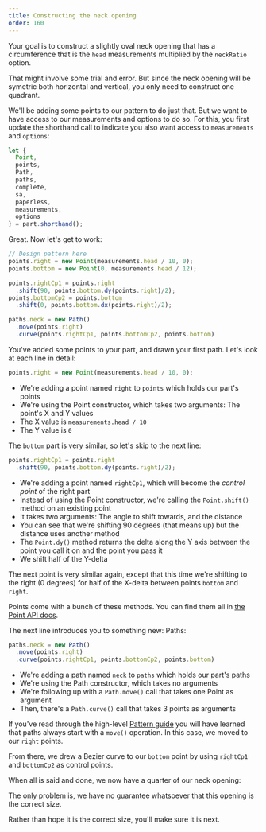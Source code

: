 ```yaml
---
title: Constructing the neck opening
order: 160
---
```


Your goal is to construct a slightly oval neck opening that has a circumference that is
the `head` measurements multiplied by the `neckRatio` option.

That might involve some trial and error. But since the neck opening will be symetric 
both horizontal and vertical, you only need to construct one quadrant. 

We'll be adding some points to our pattern to do just that. But we want to have access
to our measurements and options to do so. For this, you first update the shorthand call
to indicate you also want access to `measurements` and `options`:


```js
let {
  Point,
  points,
  Path,
  paths,
  complete,
  sa,
  paperless,
  measurements,
  options
} = part.shorthand();
```

Great. Now let's get to work:

```js
// Design pattern here
points.right = new Point(measurements.head / 10, 0);
points.bottom = new Point(0, measurements.head / 12);

points.rightCp1 = points.right
  .shift(90, points.bottom.dy(points.right)/2);
points.bottomCp2 = points.bottom
  .shift(0, points.bottom.dx(points.right)/2);

paths.neck = new Path()
  .move(points.right)
  .curve(points.rightCp1, points.bottomCp2, points.bottom)
```

You've added some points to your part, and drawn your first path. Let's look at each line in detail:

```js
points.right = new Point(measurements.head / 10, 0);
```

 - We're adding a point named `right` to `points` which holds our part's points
 - We're using the Point constructor, which takes two arguments: The point's X and Y values
 - The X value is `measurements.head / 10`
 - The Y value is `0`

The `bottom` part is very similar, so let's skip to the next line:

```js
points.rightCp1 = points.right
  .shift(90, points.bottom.dy(points.right)/2);
```

 - We're adding a point named `rightCp1`, which will become the *control point* of the right part
 - Instead of using the Point constructor, we're calling the `Point.shift()` method on an existing point
 - It takes two arguments: The angle to shift towards, and the distance
 - You can see that we're shifting 90 degrees (that means up) but the distance uses another method
 - The `Point.dy()` method returns the delta along the Y axis between the point you call it on and the point you pass it
 - We shift half of the Y-delta

The next point is very similar again, except that this time we're shifting to the right (0 degrees) for half of 
the X-delta between points `bottom` and `right`.

<Tip>

Points come with a bunch of these methods. 
You can find them all in [the Point API docs](/reference/api/point/).

</Tip>

The next line introduces you to something new: Paths:

```js
paths.neck = new Path()
  .move(points.right)
  .curve(points.rightCp1, points.bottomCp2, points.bottom)
```

 - We're adding a path named `neck` to `paths` which holds our part's paths
 - We're using the Path constructor, which takes no arguments
 - We're following up with a `Path.move()` call that takes one Point as argument
 - Then, there's a `Path.curve()` call that takes 3 points as arguments

If you've read through the high-level [Pattern guide](/guides/patterns/) you will have learned that paths
always start with a `move()` operation. In this case, we moved to our `right` points.

From there, we drew a Bezier curve to our `bottom` point by using `rightCp1` and `bottomCp2` as control points.

When all is said and done, we now have a quarter of our neck opening:

<Example pattern="tutorial" part="step2" caption="You have drawn your first path" />

The only problem is, we have no guarantee whatsoever that this opening is the correct size.

Rather than hope it is the correct size, you'll make sure it is next.

